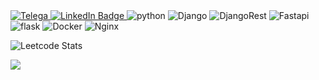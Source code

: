 
<div id="badges">
   <a href="https://t.me/OlegZhigulin">
    <img src="https://img.shields.io/badge/Telegram-2CA5E0?style=for-the-badge&logo=telegram&logoColor=white" alt="Telega"/>
  </a>  
  <a href="https://www.linkedin.com/in/oleg-zhigulin-b63049220">
    <img src="https://img.shields.io/badge/LinkedIn-blue?style=for-the-badge&logo=linkedin&logoColor=white" alt="LinkedIn Badge"/>
  </a>
  <a>
    <img src="https://img.shields.io/badge/python-3670A0?style=for-the-badge&logo=python&logoColor=ffdd54" alt="python"/>
  </a>  
  <a>
    <img src="https://img.shields.io/badge/django-%23092E20.svg?style=for-the-badge&logo=django&logoColor=white" alt="Django"/>
  </a>
  <a>
    <img src="https://img.shields.io/badge/DJANGO-REST-ff1709?style=for-the-badge&logo=django&logoColor=white&color=ff1709&labelColor=gray" alt="DjangoRest"/>
  </a>
  <a>
    <img src="https://img.shields.io/badge/FastAPI-005571?style=for-the-badge&logo=fastapi" alt="Fastapi"/>
  </a> 
  <a>
    <img src="https://img.shields.io/badge/flask-%23000.svg?style=for-the-badge&logo=flask&logoColor=white" alt="flask"/>
  </a>  

  <a>
    <img src="https://img.shields.io/badge/docker-%230db7ed.svg?style=for-the-badge&logo=docker&logoColor=white" alt="Docker"/>
  </a>  
  <a>
    <img src="https://img.shields.io/badge/nginx-%23009639.svg?style=for-the-badge&logo=nginx&logoColor=white" alt="Nginx"/>
  </a>    
 
![Leetcode Stats](https://leetcard.jacoblin.cool/OlegZhigulin)
<div id=codewars>
  <img src='https://www.codewars.com/users/OlegZhigulin/badges/large'>
</div>
